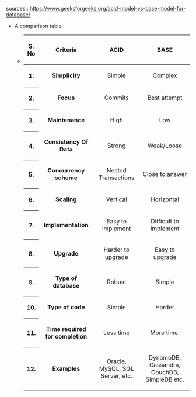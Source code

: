 sources:: https://www.geeksforgeeks.org/acid-model-vs-base-model-for-database/

- A comparison table:
	- <table><thead><tr><th><p style="text-align:center">S. No</p></th><th><p style="text-align:center">Criteria</p></th><th><p style="text-align:center">ACID</p></th><th><p style="text-align:center">BASE</p></th></tr></thead><tbody><tr><th><p style="text-align:center"><strong>1.</strong></p></th><td><p style="text-align:center"><strong>Simplicity</strong></p></td><td><p style="text-align:center">Simple</p></td><td><p style="text-align:center">Complex</p></td></tr><tr><th><p style="text-align:center"><strong>2.</strong></p></th><td><p style="text-align:center"><strong>Focus</strong></p></td><td><p style="text-align:center">Commits</p></td><td><p style="text-align:center">Best attempt</p></td></tr><tr><th><p style="text-align:center"><strong>3.</strong></p></th><td><p style="text-align:center"><strong>Maintenance</strong></p></td><td><p style="text-align:center">High</p></td><td><p style="text-align:center">Low</p></td></tr><tr><th><p style="text-align:center"><strong>4.</strong></p></th><td><p style="text-align:center"><strong>Consistency Of Data</strong></p></td><td><p style="text-align:center">Strong</p></td><td><p style="text-align:center">Weak/Loose</p></td></tr><tr><th><p style="text-align:center"><strong>5.</strong></p></th><td><p style="text-align:center"><strong>Concurrency scheme</strong></p></td><td><p style="text-align:center">Nested Transactions</p></td><td><p style="text-align:center">Close to answer</p></td></tr><tr><th><p style="text-align:center"><strong>6.</strong></p></th><td><p style="text-align:center"><strong>Scaling</strong></p></td><td><p style="text-align:center">Vertical</p></td><td><p style="text-align:center">Horizontal</p></td></tr><tr><th><p style="text-align:center"><strong>7.</strong></p></th><td><p style="text-align:center"><strong>Implementation</strong></p></td><td><p style="text-align:center">Easy to implement</p></td><td><p style="text-align:center">Difficult to implement</p></td></tr><tr><th><p style="text-align:center"><strong>8.</strong></p></th><td><p style="text-align:center"><strong>Upgrade</strong></p></td><td><p style="text-align:center">Harder to upgrade</p></td><td><p style="text-align:center">Easy to upgrade</p></td></tr><tr><th><p style="text-align:center">9.</p></th><td><p style="text-align:center"><strong>Type of database</strong></p></td><td><p style="text-align:center">Robust</p></td><td><p style="text-align:center">Simple</p></td></tr><tr><th><p style="text-align:center">10.</p></th><td><p style="text-align:center"><strong>Type of code</strong></p></td><td><p style="text-align:center">Simple</p></td><td><p style="text-align:center">Harder</p></td></tr><tr><th><p style="text-align:center">11.</p></th><td><p style="text-align:center"><strong>Time required for completion</strong></p></td><td><p style="text-align:center">Less time</p></td><td><p style="text-align:center">More time.</p></td></tr><tr><th><p style="text-align:center">12.</p></th><td><p style="text-align:center"><strong>Examples</strong></p></td><td><p style="text-align:center">Oracle, MySQL, SQL Server, etc.</p></td><td><p style="text-align:center">DynamoDB, Cassandra, CouchDB, SimpleDB etc.</p></td></tr></tbody></table>